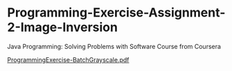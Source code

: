 # Programming-Exercise-Assignment-2-Image-Inversion
Java Programming: Solving Problems with Software Course from Coursera

[ProgrammingExercise-BatchGrayscale.pdf](https://github.com/PricelessCodes/Programming-Exercise-Assignment-2-Image-Inversion/files/9669259/ProgrammingExercise-BatchGrayscale.pdf)
